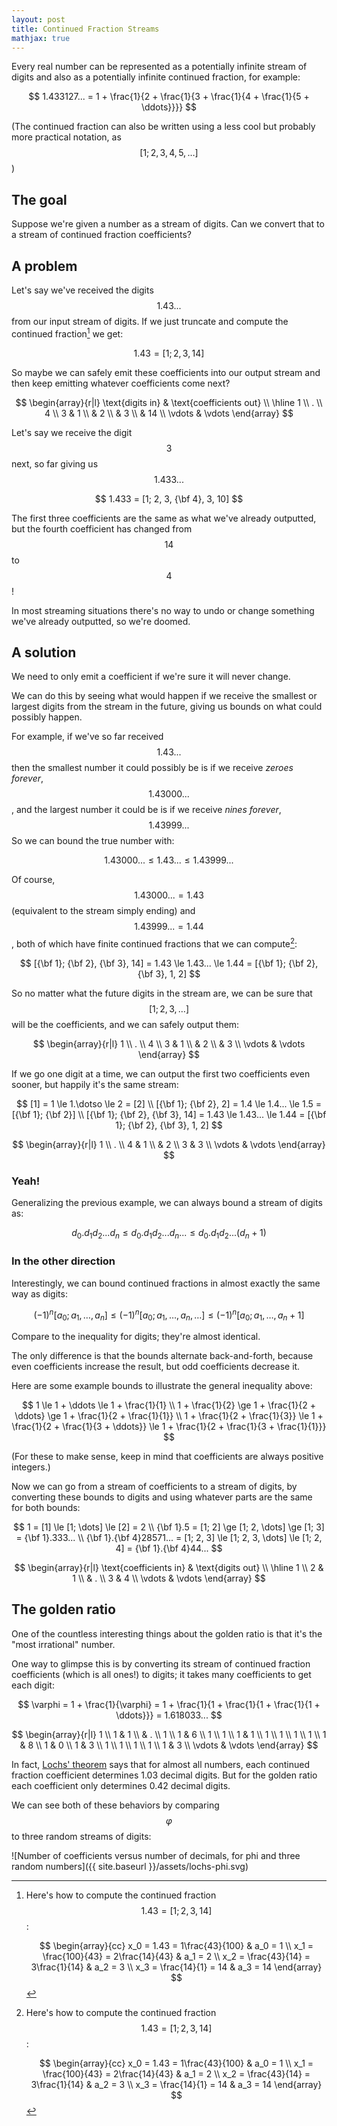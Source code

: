 ```yaml
---
layout: post
title: Continued Fraction Streams
mathjax: true
---
```


Every real number can be represented as a potentially infinite stream of digits and also as a potentially infinite continued fraction, for example:

$$
1.433127... = 1 + \frac{1}{2 + \frac{1}{3 + \frac{1}{4 + \frac{1}{5 + \ddots}}}}
$$

(The continued fraction can also be written using a less cool but probably more practical notation, as $$[1; 2, 3, 4, 5, \dots]$$)


## The goal

Suppose we're given a number as a stream of digits. Can we convert that to a stream of continued fraction coefficients?


## A problem

Let's say we've received the digits $$1.43...$$ from our input stream of digits. If we just truncate and compute the continued fraction[^1] we get:

$$
1.43 = [1; 2, 3, 14]
$$

So maybe we can safely emit these coefficients into our output stream and then keep emitting whatever coefficients come next?

$$
\begin{array}{r|l}
\text{digits in} & \text{coefficients out} \\
\hline
1 \\
. \\
4 \\
3 & 1 \\
& 2 \\
& 3 \\
& 14 \\
\vdots & \vdots
\end{array}
$$

Let's say we receive the digit $$3$$ next, so far giving us $$1.433...$$

$$
1.433 = [1; 2, 3, {\bf 4}, 3, 10]
$$

The first three coefficients are the same as what we've already outputted, but the fourth coefficient has changed from $$14$$ to $$4$$!

In most streaming situations there's no way to undo or change something we've already outputted, so we're doomed.


## A solution

We need to only emit a coefficient if we're sure it will never change.

We can do this by seeing what would happen if we receive the smallest or largest digits from the stream in the future, giving us bounds on what could possibly happen.

For example, if we've so far received $$1.43...$$ then the smallest number it could possibly be is if we receive *zeroes forever*, $$1.43000...$$, and the largest number it could be is if we receive *nines forever*, $$1.43999...$$ So we can bound the true number with:

$$
1.43000... \le 1.43... \le 1.43999...
$$

Of course, $$1.43000... = 1.43$$ (equivalent to the stream simply ending) and $$1.43999... = 1.44$$, both of which have finite continued fractions that we can compute[^1]:

$$
[{\bf 1}; {\bf 2}, {\bf 3}, 14] = 1.43 \le 1.43... \le 1.44 = [{\bf 1}; {\bf 2}, {\bf 3}, 1, 2]
$$

So no matter what the future digits in the stream are, we can be sure that $$[1; 2, 3, \dots]$$ will be the coefficients, and we can safely output them:

$$
\begin{array}{r|l}
1 \\
. \\
4 \\
3 & 1 \\
& 2 \\
& 3 \\
\vdots & \vdots
\end{array}
$$

If we go one digit at a time, we can output the first two coefficients even sooner, but happily it's the same stream:

$$
[1] = 1 \le 1.\dotso \le 2 = [2]
\\
[{\bf 1}; {\bf 2}, 2] = 1.4 \le 1.4... \le 1.5 = [{\bf 1}; {\bf 2}]
\\
[{\bf 1}; {\bf 2}, {\bf 3}, 14] = 1.43 \le 1.43... \le 1.44 = [{\bf 1}; {\bf 2}, {\bf 3}, 1, 2]
$$

$$
\begin{array}{r|l}
1 \\
. \\
4 & 1 \\
  & 2 \\
3 & 3 \\
\vdots & \vdots
\end{array}
$$



### Yeah!

Generalizing the previous example, we can always bound a stream of digits as:

$$
d_0.d_1d_2...d_n \le d_0.d_1d_2...d_n... \le d_0.d_1d_2...(d_n + 1)
$$


### In the other direction

Interestingly, we can bound continued fractions in almost exactly the same way as digits:

$$
(-1)^n [a_0; a_1, \dots, a_n] \le (-1)^n [a_0; a_1, \dots, a_n, \dots] \le (-1)^n [a_0; a_1, \dots, a_n + 1]
$$

Compare to the inequality for digits; they're almost identical.

The only difference is that the bounds alternate back-and-forth, because even coefficients increase the result, but odd coefficients decrease it.

Here are some example bounds to illustrate the general inequality above:

$$
1 \le 1 + \ddots \le 1 + \frac{1}{1}
\\
1 + \frac{1}{2} \ge 1 + \frac{1}{2 + \ddots} \ge 1 + \frac{1}{2 + \frac{1}{1}}
\\
1 + \frac{1}{2 + \frac{1}{3}} \le 1 + \frac{1}{2 + \frac{1}{3 + \ddots}} \le 1 + \frac{1}{2 + \frac{1}{3 + \frac{1}{1}}}
$$

(For these to make sense, keep in mind that coefficients are always positive integers.)

Now we can go from a stream of coefficients to a stream of digits, by converting these bounds to digits and using whatever parts are the same for both bounds:

$$
1 = [1] \le [1; \dots] \le [2] = 2
\\
{\bf 1}.5 = [1; 2] \ge [1; 2, \dots] \ge [1; 3] = {\bf 1}.333...
\\
{\bf 1}.{\bf 4}28571... = [1; 2, 3] \le [1; 2, 3, \dots] \le [1; 2, 4] = {\bf 1}.{\bf 4}44...
$$

$$
\begin{array}{r|l}
\text{coefficients in} & \text{digits out} \\
\hline
1 \\
2 & 1 \\
  & . \\
3 & 4 \\
\vdots & \vdots
\end{array}
$$


## The golden ratio

One of the countless interesting things about the golden ratio is that it's the "most irrational" number.

One way to glimpse this is by converting its stream of continued fraction coefficients (which is all ones!) to digits; it takes many coefficients to get each digit:

$$
\varphi = 1 + \frac{1}{\varphi} = 1 + \frac{1}{1 + \frac{1}{1 + \frac{1}{1 + \ddots}}} = 1.618033...
$$

$$
\begin{array}{r|l}
1 \\
1 & 1 \\
  & . \\
1 \\
1 & 6 \\
1 \\
1 \\
1 & 1 \\
1 \\
1 \\
1 \\
1 \\
1 & 8 \\
1 & 0 \\
1 & 3 \\
1 \\
1 \\
1 \\
1 \\
1 & 3 \\
\vdots & \vdots
\end{array}
$$

In fact, [Lochs' theorem](https://en.wikipedia.org/wiki/Lochs%27_theorem) says that for almost all numbers, each continued fraction coefficient determines 1.03 decimal digits. But for the golden ratio each coefficient only determines 0.42 decimal digits.

We can see both of these behaviors by comparing $$\varphi$$ to three random streams of digits:

![Number of coefficients versus number of decimals, for phi and three random numbers]({{ site.baseurl }}/assets/lochs-phi.svg)


[^1]:
    Here's how to compute the continued fraction $$1.43 = [1; 2, 3, 14]$$:

    $$
    \begin{array}{cc}
    x_0 = 1.43 = 1\frac{43}{100} & a_0 = 1 \\
    x_1 = \frac{100}{43} = 2\frac{14}{43} & a_1 = 2 \\
    x_2 = \frac{43}{14} = 3\frac{1}{14} & a_2 = 3 \\
    x_3 = \frac{14}{1} = 14 & a_3 = 14
    \end{array}
    $$
